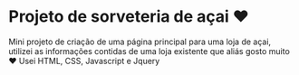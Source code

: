 # Projeto de sorveteria de açai ♥
Mini projeto de criação de uma página principal para uma loja de açai, utilizei as informações contidas de uma loja existente que aliás gosto muito ♥ Usei HTML, CSS, Javascript e Jquery
